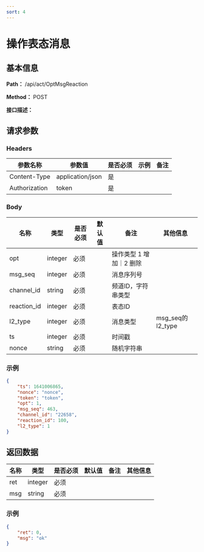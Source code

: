 ```yaml
---
sort: 4
---
```


# 操作表态消息

## 基本信息

**Path：** /api/act/OptMsgReaction

**Method：** POST

**接口描述：**

## 请求参数

### Headers

| 参数名称          | 参数值              | 是否必须 | 示例 | 备注 |
|---------------|------------------|------|----|----|
| Content-Type  | application/json | 是    |    |    |
| Authorization | token            | 是    |    |    |

### Body

| 名称          | 类型      | 是否必须 | 默认值 | 备注             | 其他信息            |
|-------------|---------|------|-----|----------------|-----------------|
| opt         | integer | 必须   |     | 操作类型 1 增加｜2 删除 |                 |
| msg_seq     | integer | 必须   |     | 消息序列号          |                 |
| channel_id  | string  | 必须   |     | 频道ID，字符串类型     |                 |
| reaction_id | integer | 必须   |     | 表态ID           |                 |
| l2_type     | integer | 必须   |     | 消息类型           | msg_seq的l2_type |
| ts          | integer | 必须   |     | 时间戳            |                 |
| nonce       | string  | 必须   |     | 随机字符串          |                 |

### 示例
```json
{
    "ts": 1641006865,
    "nonce": "nonce",
    "token": "token",
    "opt": 1,
    "msg_seq": 463,
    "channel_id": "22658",
    "reaction_id": 100,
    "l2_type": 1
}
```

## 返回数据

| 名称                     | 类型      | 是否必须 | 默认值 | 备注     | 其他信息             |
|------------------------|---------|------|-----|--------|------------------|
| ret                    | integer | 必须   |     |       |                  |
| msg                    | string  | 必须   |     |       |                  |


### 示例
```json
{
    "ret": 0,
    "msg": "ok"
}
```
